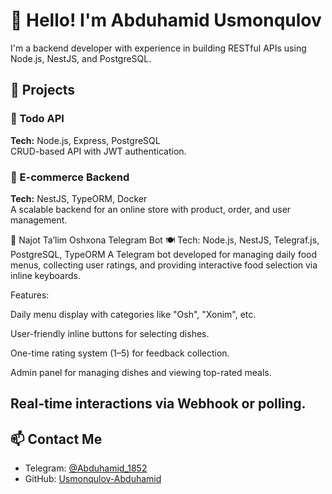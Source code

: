 # 👋 Hello! I'm Abduhamid Usmonqulov

I'm a backend developer with experience in building RESTful APIs using Node.js, NestJS, and PostgreSQL.

## 🔧 Projects

### 📌 Todo API
**Tech:** Node.js, Express, PostgreSQL  
CRUD-based API with JWT authentication.

### 📌 E-commerce Backend
**Tech:** NestJS, TypeORM, Docker  
A scalable backend for an online store with product, order, and user management.

📌 Najot Ta’lim Oshxona Telegram Bot 🍽
Tech: Node.js, NestJS, Telegraf.js, PostgreSQL, TypeORM
A Telegram bot developed for managing daily food menus, collecting user ratings, and providing interactive food selection via inline keyboards.

Features:

Daily menu display with categories like "Osh", "Xonim", etc.

User-friendly inline buttons for selecting dishes.

One-time rating system (1–5) for feedback collection.

Admin panel for managing dishes and viewing top-rated meals.

Real-time interactions via Webhook or polling.
---

## 📫 Contact Me
- Telegram: [@Abduhamid_1852](https://t.me/Abduhamid_1852)
- GitHub: [Usmonqulov-Abduhamid](https://github.com/Usmonqulov-Abduhamid-5018844)
